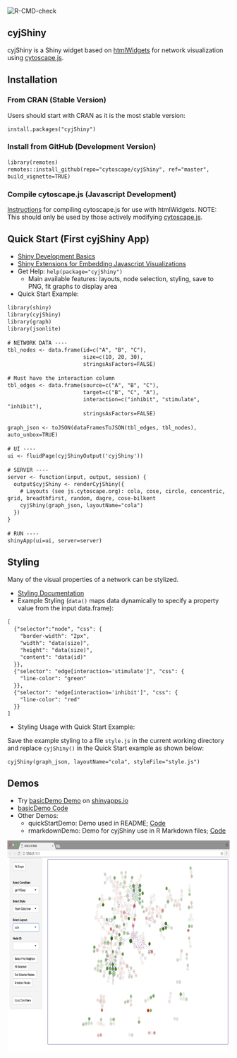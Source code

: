 ![R-CMD-check](https://github.com/cytoscape/cyjShiny/actions/workflows/R-CMD-check.yaml/badge.svg)

## cyjShiny

cyjShiny is a Shiny widget based on [htmlWidgets](http://www.htmlwidgets.org/index.html]) for network visualization using [cytoscape.js](https://js.cytoscape.org/).

## Installation
### From CRAN (Stable Version) 

Users should start with CRAN as it is the most stable version: 

```
install.packages("cyjShiny") 
```

### Install from GitHub (Development Version) 
```
library(remotes)
remotes::install_github(repo="cytoscape/cyjShiny", ref="master", build_vignette=TRUE)
```

### Compile cytoscape.js (Javascript Development) 

[Instructions](https://github.com/cytoscape/cyjShiny/wiki/installation) for compiling cytoscape.js for use with htmlWidgets. NOTE: This should only be used by those actively modifying [cytoscape.js](https://js.cytoscape.org/).

## Quick Start (First cyjShiny App)

* [Shiny Development Basics](https://shiny.rstudio.com/tutorial/) 
* [Shiny Extensions for Embedding Javascript Visualizations](https://shiny.rstudio.com/articles/htmlwidgets.html)
* Get Help: `help(package="cyjShiny")`
  * Main available features: layouts, node selection, styling, save to PNG, fit graphs to display area
* Quick Start Example: 

```
library(shiny)
library(cyjShiny)
library(graph)
library(jsonlite)

# NETWORK DATA ----
tbl_nodes <- data.frame(id=c("A", "B", "C"), 
                        size=c(10, 20, 30),
                        stringsAsFactors=FALSE)

# Must have the interaction column 
tbl_edges <- data.frame(source=c("A", "B", "C"),
                        target=c("B", "C", "A"),
                        interaction=c("inhibit", "stimulate", "inhibit"),
                        stringsAsFactors=FALSE)

graph_json <- toJSON(dataFramesToJSON(tbl_edges, tbl_nodes), auto_unbox=TRUE)

# UI ----
ui <- fluidPage(cyjShinyOutput('cyjShiny'))

# SERVER ----
server <- function(input, output, session) {
  output$cyjShiny <- renderCyjShiny({
    # Layouts (see js.cytoscape.org): cola, cose, circle, concentric, grid, breadthfirst, random, dagre, cose-bilkent
    cyjShiny(graph_json, layoutName="cola")
  })
}

# RUN ----
shinyApp(ui=ui, server=server)
```

## Styling 

Many of the visual properties of a network can be stylized. 

* [Styling Documentation](https://js.cytoscape.org/#style)
* Example Styling (`data()` maps data dynamically to specify a property value from the input data.frame):

```
[
  {"selector":"node", "css": {
    "border-width": "2px",
    "width": "data(size)",
    "height": "data(size)", 
    "content": "data(id)"
  }},
  {"selector": "edge[interaction='stimulate']", "css": {
    "line-color": "green"
  }},
  {"selector": "edge[interaction='inhibit']", "css": {
    "line-color": "red"
  }}
]
```
* Styling Usage with Quick Start Example: 

Save the example styling to a file `style.js` in the current working directory and replace `cyjShiny()` in the Quick Start example as shown below:

```
cyjShiny(graph_json, layoutName="cola", styleFile="style.js")
```

## Demos

* Try [basicDemo Demo](https://cannin.shinyapps.io/cyjShiny/) on [shinyapps.io](https://www.shinyapps.io/)
* [basicDemo Code](https://github.com/cytoscape/cyjShiny/tree/master/inst/demos/basicDemo)
* Other Demos: 
  * quickStartDemo: Demo used in README; [Code](https://github.com/cytoscape/cyjShiny/tree/master/inst/demos/quickStartDemo)
  * rmarkdownDemo: Demo for cyjShiny use in R Markdown files; [Code](https://github.com/cytoscape/cyjShiny/tree/master/inst/demos/rmarkdownDemo)

<img src="inst/docs/ygModelImage.png" height="480px" />
